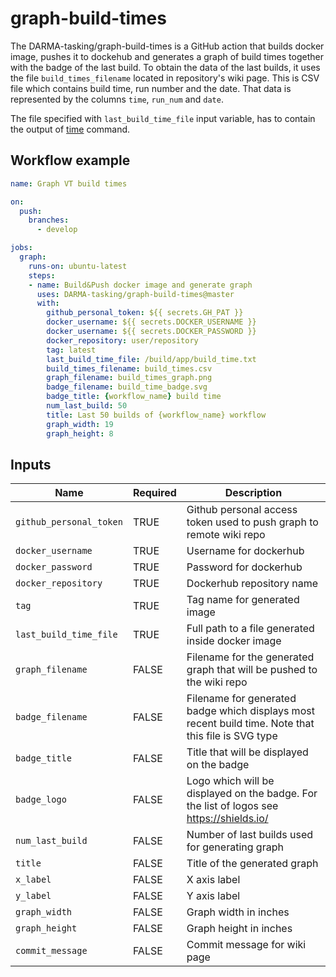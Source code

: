 # graph-build-times

The DARMA-tasking/graph-build-times is a GitHub action that builds docker image, pushes it to dockehub and generates a graph of build times together with the badge of the last build. To obtain the data of the last builds, it uses the file `build_times_filename` located in repository's wiki page. This is CSV file which contains build time, run number and the date. That data is represented by the columns `time`, `run_num` and `date`.

The file specified with `last_build_time_file` input variable, has to contain the output of [time](https://man7.org/linux/man-pages/man1/time.1.html) command.

## Workflow example

```yml
name: Graph VT build times

on:
  push:
    branches:
      - develop

jobs:
  graph:
    runs-on: ubuntu-latest
    steps:
    - name: Build&Push docker image and generate graph
      uses: DARMA-tasking/graph-build-times@master
      with:
        github_personal_token: ${{ secrets.GH_PAT }}
        docker_username: ${{ secrets.DOCKER_USERNAME }}
        docker_username: ${{ secrets.DOCKER_PASSWORD }}
        docker_repository: user/repository
        tag: latest
        last_build_time_file: /build/app/build_time.txt
        build_times_filename: build_times.csv
        graph_filename: build_times_graph.png
        badge_filename: build_time_badge.svg
        badge_title: {workflow_name} build time
        num_last_build: 50
        title: Last 50 builds of {workflow_name} workflow
        graph_width: 19
        graph_height: 8
```

## Inputs

| Name                    |Required| Description                        |
|-------------------------|--------|------------------------------------|
| `github_personal_token` | TRUE   | Github personal access token used to push graph to remote wiki repo |
| `docker_username`       | TRUE   | Username for dockerhub |
| `docker_password`       | TRUE   | Password for dockerhub |
| `docker_repository`     | TRUE   | Dockerhub repository name |
| `tag`                   | TRUE   | Tag name for generated image |
| `last_build_time_file`  | TRUE   | Full path to a file generated inside docker image |
| `graph_filename`        | FALSE  | Filename for the generated graph that will be pushed to the wiki repo |
| `badge_filename`        | FALSE  | Filename for generated badge which displays most recent build time. Note that this file is SVG type |
| `badge_title`           | FALSE  | Title that will be displayed on the badge |
| `badge_logo`            | FALSE  | Logo which will be displayed on the badge. For the list of logos see https://shields.io/
| `num_last_build`        | FALSE  | Number of last builds used for generating graph |
| `title`                 | FALSE  | Title of the generated graph |
| `x_label`               | FALSE  | X axis label |
| `y_label`               | FALSE  | Y axis label |
| `graph_width`           | FALSE  | Graph width in inches |
| `graph_height`          | FALSE  | Graph height in inches |
| `commit_message`        | FALSE  | Commit message for wiki page |
